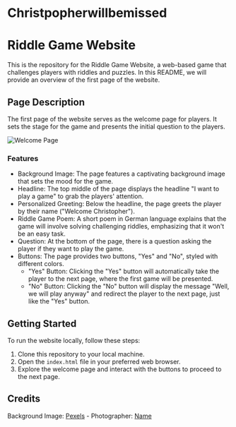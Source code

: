 # Christpopherwillbemissed
# Riddle Game Website

This is the repository for the Riddle Game Website, a web-based game that challenges players with riddles and puzzles. In this README, we will provide an overview of the first page of the website.

## Page Description

The first page of the website serves as the welcome page for players. It sets the stage for the game and presents the initial question to the players.

![Welcome Page](screenshot.png)

### Features

- Background Image: The page features a captivating background image that sets the mood for the game.
- Headline: The top middle of the page displays the headline "I want to play a game" to grab the players' attention.
- Personalized Greeting: Below the headline, the page greets the player by their name ("Welcome Christopher").
- Riddle Game Poem: A short poem in German language explains that the game will involve solving challenging riddles, emphasizing that it won't be an easy task.
- Question: At the bottom of the page, there is a question asking the player if they want to play the game.
- Buttons: The page provides two buttons, "Yes" and "No", styled with different colors.
  - "Yes" Button: Clicking the "Yes" button will automatically take the player to the next page, where the first game will be presented.
  - "No" Button: Clicking the "No" button will display the message "Well, we will play anyway" and redirect the player to the next page, just like the "Yes" button.

## Getting Started

To run the website locally, follow these steps:

1. Clone this repository to your local machine.
2. Open the `index.html` file in your preferred web browser.
3. Explore the welcome page and interact with the buttons to proceed to the next page.

## Credits

Background Image: [Pexels](https://www.pexels.com/) - Photographer: [Name](URL)
